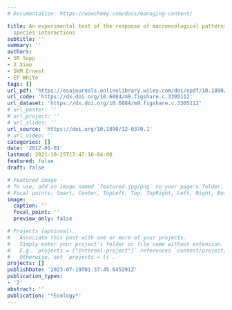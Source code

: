 ```yaml
---
# Documentation: https://wowchemy.com/docs/managing-content/

title: An experimental test of the response of macroecological patterns to altered
  species interactions
subtitle: ''
summary: ''
authors:
- SR Supp
- X Xiao
- SKM Ernest
- EP White
tags: []
url_pdf: 'https://esajournals.onlinelibrary.wiley.com/doi/epdf/10.1890/12-0370.1'
url_code: 'https://dx.doi.org/10.6084/m9.figshare.c.3305112'
url_dataset: 'https://dx.doi.org/10.6084/m9.figshare.c.3305112'
# url_poster: ''
# url_project: ''
# url_slides: ''
url_source: 'https://doi.org/10.1890/12-0370.1'
# url_video: ''
categories: []
date: '2012-01-01'
lastmod: 2021-10-25T17:47:16-04:00
featured: false
draft: false

# Featured image
# To use, add an image named `featured.jpg/png` to your page's folder.
# Focal points: Smart, Center, TopLeft, Top, TopRight, Left, Right, BottomLeft, Bottom, BottomRight.
image:
  caption: ''
  focal_point: ''
  preview_only: false

# Projects (optional).
#   Associate this post with one or more of your projects.
#   Simply enter your project's folder or file name without extension.
#   E.g. `projects = ["internal-project"]` references `content/project/deep-learning/index.md`.
#   Otherwise, set `projects = []`.
projects: []
publishDate: '2023-07-19T01:37:45.645291Z'
publication_types:
- '2'
abstract: ''
publication: '*Ecology*'
---
```

